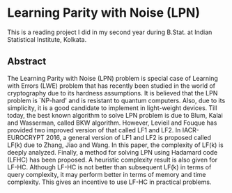 # Learning Parity with Noise (LPN)

This is a reading project I did in my second year during B.Stat. at Indian Statistical Institute, Kolkata.


## Abstract

The Learning Parity with Noise (LPN) problem is special case of Learning with Errors (LWE) problem that has recently been studied in the world of cryptography due to its hardness assumptions. It is believed that the LPN problem is `NP-hard' and is resistant to quantum computers. Also, due to its simplicity, it is a good candidate to implement in light-weight devices.
Till today, the best known algorithm to solve LPN problem is due to Blum, Kalai and Wasserman, called BKW algorithm. However, Levieil and Fouque has provided two improved version of that called LF1 and LF2. In IACR-EUROCRYPT 2016, a general version of LF1 and LF2 is proposed called LF(k) due to Zhang, Jiao and Wang. In this paper, the complexity of LF(k) is deeply analyzed. Finally, a method for solving LPN using Hadamard code (LFHC) has been proposed. A heuristic complexity result is also given for LF-HC. Although LF-HC is not better than subsequent LF(k) in terms of query complexity, it may perform better in terms of memory and time complexity. This gives an incentive to use LF-HC in practical problems.
